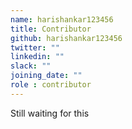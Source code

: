 ```yaml
---
name: harishankar123456
title: Contributor
github: harishankar123456
twitter: ""
linkedin: ""
slack: ""
joining_date: ""
role : contributor
---
```


Still waiting for this
